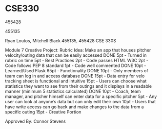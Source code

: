 # CSE330
455428

455135

Ryan Loutos, Mitchell Black
455135, 455428
CSE 330S

Module 7 Creative Project: Rubric
Idea: Make an app that houses pitcher velocity/outing data that can be easily accessed 
DONE 5pt - Turned in rubric on time 
5pt - Best Practices
  2pt - Code passes HTML W3C
  2pt - Code follows PEP 8 standard
  1pt - Code well commented
DONE 10pt - Learned/Used Flask
65pt - Functionality
  DONE 10pt - Only members of team can log in and access database
  DONE 15pt - Data entry for velo tracking sheet is functional and intuitive
  15pt - Users can choose what statistics they want to see from their outings and it displays in a readable manner (minimum 5 statistics calculated)
  DONE 10pt - Coach, team manager, and pitcher himself can enter data for a specific pitcher
  5pt - Any user can look at anyone’s data but can only edit their own
  10pt - Users that have write access can go back and make changes to the data from a specific outing
15pt - Creative Portion

Approved By: Connor Stevens

